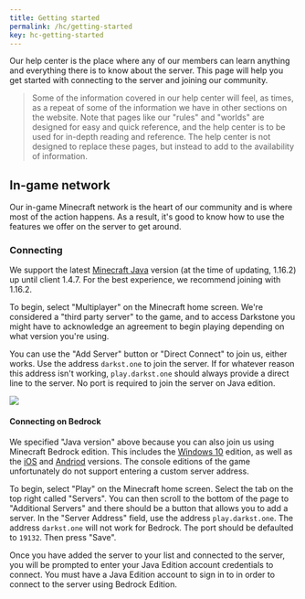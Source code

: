```yaml
---
title: Getting started
permalink: /hc/getting-started
key: hc-getting-started
---
```


Our help center is the place where any of our members can learn anything and everything there is to know about the server. This page will help you get started with connecting to the server and joining our community.

> Some of the information covered in our help center will feel, as times, as a repeat of some of the information we have in other sections on the website. Note that pages like our "rules" and "worlds" are designed for easy and quick reference, and the help center is to be used for in-depth reading and reference. The help center is not designed to replace these pages, but instead to add to the availability of information.

## In-game network
Our in-game Minecraft network is the heart of our community and is where most of the action happens. As a result, it's good to know how to use the features we offer on the server to get around.

### Connecting
We support the latest [Minecraft Java](https://www.minecraft.net/en-us/store/minecraft-java-edition) version (at the time of updating, 1.16.2) up until client 1.4.7. For the best experience, we recommend joining with 1.16.2.

To begin, select "Multiplayer" on the Minecraft home screen. We're considered a "third party server" to the game, and to access Darkstone you might have to acknowledge an agreement to begin playing depending on what version you're using.

You can use the "Add Server" button or "Direct Connect" to join us, either works. Use the address `darkst.one` to join the server. If for whatever reason this address isn't working, `play.darkst.one` should always provide a direct line to the server. No port is required to join the server on Java edition.

<img src="../assets/images/help-center/java-connection.gif"></img>

#### Connecting on Bedrock
We specified "Java version" above because you can also join us using Minecraft Bedrock edition. This includes the [Windows 10](https://www.minecraft.net/en-us/store/minecraft-windows10) edition, as well as the [iOS](https://www.minecraft.net/en-us/store/minecraft-ios) and [Andriod](https://www.minecraft.net/en-us/store/minecraft-android) versions. The console editions of the game unfortunately do not support entering a custom server address.

To begin, select "Play" on the Minecraft home screen. Select the tab on the top right called "Servers". You can then scroll to the bottom of the page to "Additional Servers" and there should be a button that allows you to add a server. In the "Server Address" field, use the address `play.darkst.one`. The address `darkst.one` will not work for Bedrock. The port should be defaulted to `19132`. Then press "Save".

Once you have added the server to your list and connected to the server, you will be prompted to enter your Java Edition account credentials to connect. You must have a Java Edition account to sign in to in order to connect to the server using Bedrock Edition.
